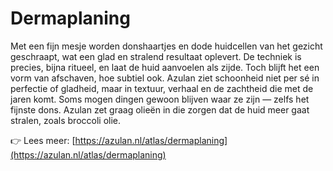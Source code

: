 # Dermaplaning

Met een fijn mesje worden donshaartjes en dode huidcellen van het gezicht geschraapt, wat een glad en stralend resultaat oplevert. De techniek is precies, bijna ritueel, en laat de huid aanvoelen als zijde. Toch blijft het een vorm van afschaven, hoe subtiel ook. Azulan ziet schoonheid niet per sé in perfectie of gladheid, maar in textuur, verhaal en de zachtheid die met de jaren komt. Soms mogen dingen gewoon blijven waar ze zijn — zelfs het fijnste dons. Azulan zet graag olieën in die zorgen dat de huid meer gaat stralen, zoals broccoli olie.

👉 Lees meer: [https://azulan.nl/atlas/dermaplaning](https://azulan.nl/atlas/dermaplaning)